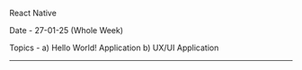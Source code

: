 React Native

Date - 27-01-25 (Whole Week)

Topics - a) Hello World! Application b) UX/UI Application

--------------


